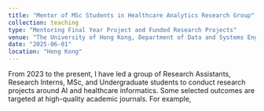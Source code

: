 ```yaml
---
title: "Mentor of MSc Students in Healthcare Analytics Research Group"
collection: teaching
type: "Mentoring Final Year Project and Funded Research Projects"
venue: "The University of Hong Kong, Department of Data and Systems Engineering"
date: "2025-06-01"
location: "Hong Kong"
---
```


From 2023 to the present, I have led a group of Research Assistants, Research Interns, MSc, and Undergraduate students to conduct research projects around AI and healthcare informatics. Some selected outcomes are targeted at high-quality academic journals. For example,

